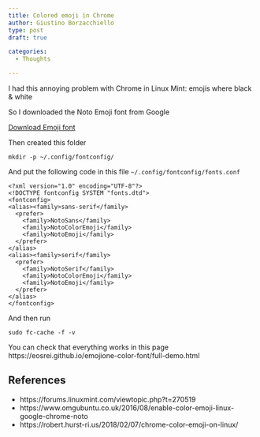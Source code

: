 ```yaml
---
title: Colored emoji in Chrome
author: Giustino Borzacchiello
type: post
draft: true

categories:
  - Thoughts

---
```

<div class="wp-block-jetpack-markdown">
  <p>
    I had this annoying problem with Chrome in Linux Mint: emojis where black & white
  </p>
  
  <p>
    So I downloaded the Noto Emoji font from Google
  </p>
</div>

<div class="wp-block-button aligncenter">
  <a class="wp-block-button__link" href="https://noto-website.storage.googleapis.com/pkgs/NotoColorEmoji-unhinted.zip">Download Emoji font</a>
</div>

<div class="wp-block-jetpack-markdown">
  <p>
    Then created this folder
  </p>
  
  <pre><code>mkdir -p ~/.config/fontconfig/﻿
</code></pre>
  
  <p>
    And put the following code in this file <code>~/.config/fontconfig/fonts.conf</code>
  </p>
  
  <pre><code>&lt;?xml version="1.0" encoding="UTF-8"?&gt;
&lt;!DOCTYPE fontconfig SYSTEM "fonts.dtd"&gt;
&lt;fontconfig&gt;
&lt;alias&gt;&lt;family&gt;sans-serif&lt;/family&gt;
  &lt;prefer&gt;
    &lt;family&gt;NotoSans&lt;/family&gt;
    &lt;family&gt;NotoColorEmoji&lt;/family&gt;
    &lt;family&gt;NotoEmoji&lt;/family&gt;
  &lt;/prefer&gt;
&lt;/alias&gt;
&lt;alias&gt;&lt;family&gt;serif&lt;/family&gt;
  &lt;prefer&gt;
    &lt;family&gt;NotoSerif&lt;/family&gt;
    &lt;family&gt;NotoColorEmoji&lt;/family&gt;
    &lt;family&gt;NotoEmoji&lt;/family&gt;
  &lt;/prefer&gt;
&lt;/alias&gt;
&lt;/fontconfig&gt;
</code></pre>
  
  <p>
    And then run
  </p>
  
  <pre><code>sudo fc-cache -f -v﻿
</code></pre>
  
  <p>
    You can check that everything works in this page https://eosrei.github.io/emojione-color-font/full-demo.html
  </p>
  
  <h2>
    References
  </h2>
  
  <ul>
    <li>
      https://forums.linuxmint.com/viewtopic.php?t=270519
    </li>
    <li>
      https://www.omgubuntu.co.uk/2016/08/enable-color-emoji-linux-google-chrome-noto
    </li>
    <li>
      https://robert.hurst-ri.us/2018/02/07/chrome-color-emoji-on-linux/
    </li>
  </ul>
</div>